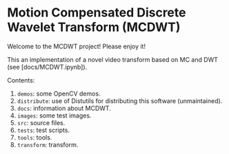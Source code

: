 # Motion Compensated Discrete Wavelet Transform (MCDWT)

Welcome to the MCDWT project! Please enjoy it!

This an implementation of a novel video transform based on MC and DWT (see [docs/MCDWT.ipynb]).

Contents:

1. `demos`: some OpenCV demos.
2. `distribute`: use of Distutils for distributing this software (unmaintained).
3. `docs`: information about MCDWT.
4. `images`: some test images.
5. `src`: source files.
7. `tests`: test scripts.
8. `tools`: tools.
9. `transform`: transform.
